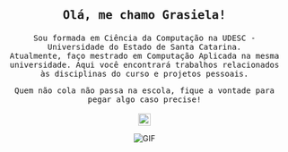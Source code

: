## <p align="center"> <samp>Olá, me chamo Grasiela!</samp> </p>

<p align="center">
<samp>
    Sou formada em Ciência da Computação na UDESC - Universidade do Estado de Santa Catarina. <br>
    Atualmente, faço mestrado em Computação Aplicada na mesma universidade.
    Aqui você encontrará trabalhos relacionados às disciplinas do curso e projetos pessoais.
</samp>

<p align="center">
<samp> Quem não cola não passa na escola, fique a vontade para pegar algo caso precise! </samp>
 <br><br>
  <a href="https://www.linkedin.com/in/grasielaferreira/">
    <img align="center" alt="Ajay's Linkdein" width="22px" src="https://cdn.jsdelivr.net/npm/simple-icons@v3/icons/linkedin.svg" />
  </a>

<p align="center">

<img align="center" alt="GIF" src="https://media.giphy.com/media/citBl9yPwnUOs/giphy.gif" />



